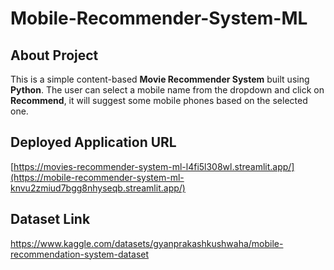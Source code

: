 # Mobile-Recommender-System-ML

## About Project
This is a simple content-based **Movie Recommender System** built using **Python**. The user can select a mobile name from the dropdown and click on **Recommend**, it will suggest some mobile phones based on the selected one.

## Deployed Application URL
[https://movies-recommender-system-ml-l4fi5l308wl.streamlit.app/](https://mobile-recommender-system-ml-knvu2zmiud7bgg8nhyseqb.streamlit.app/)


## Dataset Link
https://www.kaggle.com/datasets/gyanprakashkushwaha/mobile-recommendation-system-dataset
